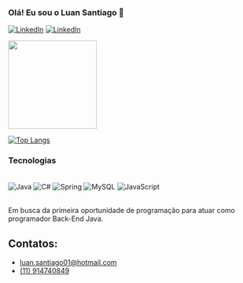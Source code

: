 ### Olá! Eu sou o Luan Santiago 🤙

[![LinkedIn](https://img.shields.io/badge/LinkedIn-0077B5?style=for-the-badge&logo=linkedin&logoColor=white)](https://www.linkedin.com/in/luan-santiago-58781a249/)
[![LinkedIn](https://img.shields.io/badge/Instagram-E4405F?style=for-the-badge&logo=instagram&logoColor=white)](https://www.instagram.com/___luan.sant)

<div>
    <a href="https://github.com/LuanSantiago02">
    <img height="180em" src="https://github-readme-stats.vercel.app/api?username=luan&show_icons=true&theme=radical"/>
</div>
    
[![Top Langs](https://github-readme-stats.vercel.app/api/top-langs/?username=luan&layout=compact)](https://github.com/anuraghazra/github-readme-stats)


### Tecnologias 

<div style="display: incline_block"><br/>
    <img align="center" alt ="Java" src="https://img.shields.io/badge/Java-ED8B00?style=for-the-badge&logo=openjdk&logoColor=white" />
    <img align="center" alt ="C#" src="https://img.shields.io/badge/C%23-239120?style=for-the-badge&logo=c-sharp&logoColor=white" />
    <img align="center" alt ="Spring" src="https://img.shields.io/badge/Spring-6DB33F?style=for-the-badge&logo=spring&logoColor=white" />
    <img align="center" alt ="MySQL" src="https://img.shields.io/badge/MySQL-00000F?style=for-the-badge&logo=mysql&logoColor=white" />
    <img align="center" alt ="JavaScript" src="https://img.shields.io/badge/JavaScript-F7DF1E?style=for-the-badge&logo=javascript&logoColor=black" />
</div><br/>

Em busca da primeira oportunidade de programação para atuar como programador Back-End Java.

## Contatos: 
- [luan.santiago01@hotmail.com]()<br/>
- [(11) 914740849]()<br/>
